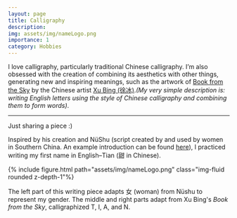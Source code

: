 ```yaml
---
layout: page
title: Calligraphy
description:
img: assets/img/nameLogo.png
importance: 1
category: Hobbies
---
```


I love calligraphy, particularly traditional Chinese calligraphy. I’m also obsessed with the creation of combining its aesthetics with other things, generating new and inspiring meanings, such as the artwork of [Book from the Sky](https://www.xubing.com/en/exhibition/details/419?year=2016) by the Chinese artist [Xu Bing (徐冰)](https://www.xubing.com/).*(My _very simple_ description is: writing English letters using the style of Chinese calligraphy and combining them to form words)*.

---
Just sharing a piece :)

Inspired by his creation and NüShu (script created by and used by women in Southern China. An example introduction can be found [here](https://www.bbc.com/travel/article/20200930-nshu-chinas-secret-female-only-language)), I practiced writing my first name in English–Tian (甜 in Chinese).

<div class="row justify-content-sm-center">
  <div class="col-sm-8 mt-3 mt-md-0">
    {% include figure.html path="assets/img/nameLogo.png" class="img-fluid rounded z-depth-1"%}
  </div>
</div>

The left part of this writing piece adapts 女 (woman) from Nüshu to represent my gender. The middle and right parts adapt from Xu Bing's *Book from the Sky*, calligraphized T, I, A, and N.
